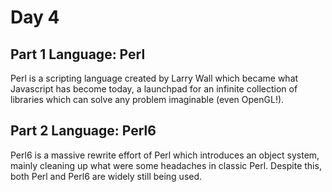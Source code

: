 # Day 4

## Part 1 Language: Perl

Perl is a scripting language created by Larry Wall which became what Javascript has become today, a launchpad for an infinite collection of libraries which can solve any problem imaginable (even OpenGL!).

## Part 2 Language: Perl6

Perl6 is a massive rewrite effort of Perl which introduces an object system, mainly cleaning up what were some headaches in classic Perl. Despite this, both Perl and Perl6 are widely still being used.
